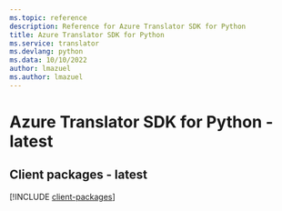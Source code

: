 ```yaml
---
ms.topic: reference
description: Reference for Azure Translator SDK for Python
title: Azure Translator SDK for Python
ms.service: translator
ms.devlang: python
ms.data: 10/10/2022
author: lmazuel
ms.author: lmazuel
---
```

# Azure Translator SDK for Python - latest

## Client packages - latest
[!INCLUDE [client-packages](translator-client-index.md)]